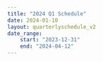 ```yaml
---
title: "2024 Q1 Schedule"
date: 2024-01-10
layout: quarterlyschedule_v2
date_range:
    start: "2023-12-31"
    end: "2024-04-12"
---
```


